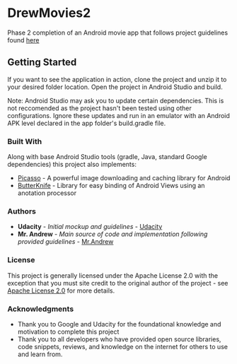 # DrewMovies2

Phase 2 completion of an Android movie app that follows project guidelines found [here](https://docs.google.com/document/d/1ZlN1fUsCSKuInLECcJkslIqvpKlP7jWL2TP9m6UiA6I/pub?embedded=true#h.cntdg23jy69n)

## Getting Started

If you want to see the application in action, clone the project and unzip it to your desired folder location. Open the project in Android Studio and build. 

Note: Android Studio may ask you to update certain dependencies. This is not reccomended as the project hasn't been tested using other configurations. Ignore these updates and run in an emulator with an Android APK level declared in the app folder's build.gradle file.

### Built With

Along with base Android Studio tools (gradle, Java, standard Google dependencies) this project also implements: 

* [Picasso](https://github.com/square/picasso) - A powerful image downloading and caching library for Android
* [ButterKnife](https://github.com/JakeWharton/butterknife) - Library for easy binding of Android Views using an anotation processor

### Authors

* __Udacity__ - _Initial mockup and guidelines_ - [Udacity](https://udacity.com)
* __Mr. Andrew__ - _Main source of code and implementation following provided guidelines_ - [Mr.Andrew](http://github.com/Mrandrew7of9)

### License

This project is generally licensed under the Apache License 2.0 with the exception that you must site credit to the original author of the project - see [Apache License 2.0](https://www.apache.org/licenses/LICENSE-2.0) for more details.

### Acknowledgments

* Thank you to Google and Udacity for the foundational knowledge and motivation to complete this project
* Thank you to all developers who have provided open source libraries, code snippets, reviews, and knowledge on the internet for others to use and learn from.

